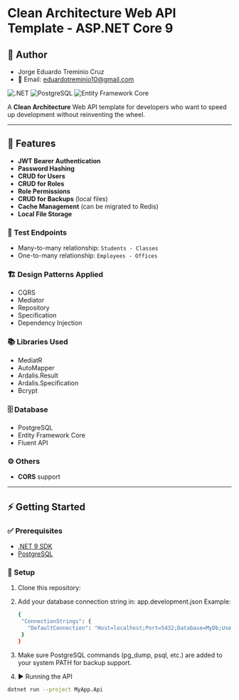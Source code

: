 # Clean Architecture Web API Template - ASP.NET Core 9
## 👤 Author
- Jorge Eduardo Treminio Cruz
- 📧 Email: eduardotreminio10@gmail.com

![.NET](https://img.shields.io/badge/.NET%209-512BD4?style=for-the-badge&logo=dotnet&logoColor=white)
![PostgreSQL](https://img.shields.io/badge/PostgreSQL-336791?style=for-the-badge&logo=postgresql&logoColor=white)
![Entity Framework Core](https://img.shields.io/badge/Entity%20Framework%20Core-512BD4?style=for-the-badge&logo=nuget&logoColor=white)

A **Clean Architecture** Web API template for developers who want to speed up development without reinventing the wheel.

---

## 🚀 Features

- **JWT Bearer Authentication**
- **Password Hashing**
- **CRUD for Users**
- **CRUD for Roles**
- **Role Permissions**
- **CRUD for Backups** (local files)
- **Cache Management** (can be migrated to Redis)
- **Local File Storage**

### 🔗 Test Endpoints

- Many-to-many relationship: `Students - Classes`
- One-to-many relationship: `Employees - Offices`

### 🏗 Design Patterns Applied

- CQRS
- Mediator
- Repository
- Specification
- Dependency Injection

### 📚 Libraries Used

- MediatR
- AutoMapper
- Ardalis.Result
- Ardalis.Specification
- Bcrypt

### 🗄 Database

- PostgreSQL
- Entity Framework Core
- Fluent API

### ⚙️ Others

- **CORS** support

---

## ⚡ Getting Started

### ✅ Prerequisites

- [.NET 9 SDK](https://dotnet.microsoft.com/)
- [PostgreSQL](https://www.postgresql.org/)

### 🔧 Setup

1. Clone this repository:
2. Add your database connection string in:
   app.development.json
   Example:
   
   ```bash
   {
    "ConnectionStrings": {
      "DefaultConnection": "Host=localhost;Port=5432;Database=MyDb;Username=postgres;Password=yourpassword"
    }
   }

4. Make sure PostgreSQL commands (pg_dump, psql, etc.) are added to your system PATH for backup support.

5. ▶️ Running the API

  ```bash
  dotnet run --project MyApp.Api
